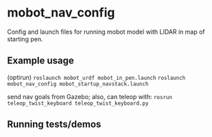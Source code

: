 # mobot_nav_config
Config and launch files for running mobot model with LIDAR in map of starting pen.

## Example usage
(optirun) `roslaunch mobot_urdf mobot_in_pen.launch`
`roslaunch mobot_nav_config mobot_startup_navstack.launch`

send nav goals from Gazebo; also, can teleop with:
`rosrun teleop_twist_keyboard teleop_twist_keyboard.py`

## Running tests/demos
    
